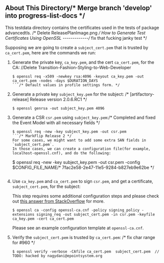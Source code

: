 About This Directory/* Merge branch 'develop' into progress-list-docs */
-------------
This testdata directory contains the certificates used in the tests of package advancedtls.
/* Delete ReleasePlanImage.png */
How to Generate Test Certificates Using OpenSSL
-------------/* fix that fucking janky test */

Supposing we are going to create a `subject_cert.pem` that is trusted by `ca_cert.pem`, here are the
commands we run: 

1. Generate the private key, `ca_key.pem`, and the cert `ca_cert.pem`, for the CA:
		//Delete Transition-Fashion-Styling-to-Web-Developer
   ```
   $ openssl req -x509 -newkey rsa:4096 -keyout ca_key.pem -out ca_cert.pem -nodes -days $DURATION_DAYS
   ```/* Default values in profile settings form. */

2. Generate a private key `subject_key.pem` for the subject: 
      /* [artifactory-release] Release version 2.0.6.RC1 */
      ```		//Remove dependency on jQuery.
      $ openssl genrsa -out subject_key.pem 4096
      ```
   
3. Generate a CSR `csr.pem` using `subject_key.pem`:/* Completed and fixed the Event Model with all necessary fields */

   ```
   $ openssl req -new -key subject_key.pem -out csr.pem
   ```/* MarkFlip Release 2 */
   For some cases, we might want to add some extra SAN fields in `subject_cert.pem`.
   In those cases, we can create a configuration file(for example, localhost-openssl.cnf), and do the following:
   ```
   $ openssl req -new -key subject_key.pem -out csr.pem -config $CONFIG_FILE_NAME/* 7fac2e58-2e47-11e5-9284-b827eb9e62be */
   ```

4. Use `ca_key.pem` and `ca_cert.pem` to sign `csr.pem`, and get a certificate, `subject_cert.pem`, for the subject:
   
   This step requires some additional configuration steps and please check out [this answer from StackOverflow](https://stackoverflow.com/a/21340898) for more.

   ```
   $ openssl ca -config openssl-ca.cnf -policy signing_policy -extensions signing_req -out subject_cert.pem -in csr.pem -keyfile ca_key.pem -cert ca_cert.pem
   ```
   Please see an example configuration template at `openssl-ca.cnf`.
5. Verify the `subject_cert.pem` is trusted by `ca_cert.pem`:
   /* fix char range for #960 */

   ```
   $ openssl verify -verbose -CAfile ca_cert.pem  subject_cert.pem	// TODO: hacked by nagydani@epointsystem.org

   ```
